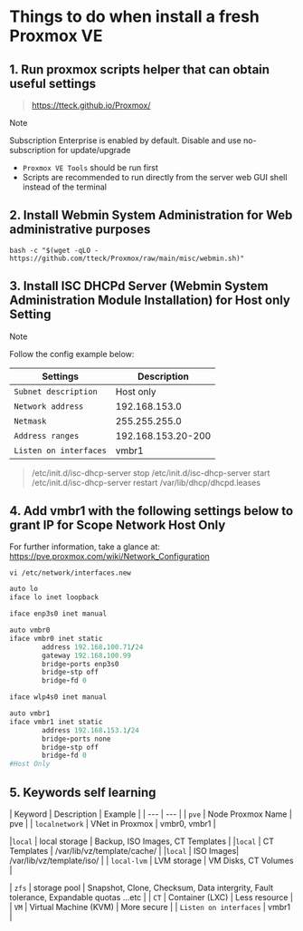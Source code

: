 
# Things to do when install a fresh Proxmox VE 

## 1. Run proxmox scripts helper that can obtain useful settings
> https://tteck.github.io/Proxmox/

> [!NOTE]  
> Subscription Enterprise is enabled by default. Disable and use no-subscription for update/upgrade

 + `Proxmox VE Tools` should be run first
 + Scripts are recommended to run directly from the server web GUI shell instead of the terminal

## 2. Install Webmin System Administration for Web administrative purposes
`bash -c "$(wget -qLO - https://github.com/tteck/Proxmox/raw/main/misc/webmin.sh)"`

## 3. Install ISC DHCPd Server (Webmin System Administration Module Installation) for Host only Setting
> [!NOTE]  
> Follow the config example below:

<!--
/etc/init.d/isc-dhcp-server stop
/etc/init.d/isc-dhcp-server start
/etc/init.d/isc-dhcp-server restart
/var/lib/dhcp/dhcpd.leases 
-->

| Settings | Description |
| --- | --- |
| `Subnet description` | Host only |
| `Network address` | 192.168.153.0 | 
|`Netmask` | 255.255.255.0 |
| `Address ranges` | 192.168.153.20-200 |
| `Listen on interfaces` | vmbr1 |

> /etc/init.d/isc-dhcp-server stop
/etc/init.d/isc-dhcp-server start
/etc/init.d/isc-dhcp-server restart
/var/lib/dhcp/dhcpd.leases
## 4. Add vmbr1 with the following settings below to grant IP for Scope Network Host Only
For further information, take a glance at:
https://pve.proxmox.com/wiki/Network_Configuration

`vi /etc/network/interfaces.new`
```ruby
auto lo
iface lo inet loopback

iface enp3s0 inet manual

auto vmbr0
iface vmbr0 inet static
        address 192.168.100.71/24
        gateway 192.168.100.99
        bridge-ports enp3s0
        bridge-stp off
        bridge-fd 0

iface wlp4s0 inet manual

auto vmbr1
iface vmbr1 inet static
        address 192.168.153.1/24
        bridge-ports none
        bridge-stp off
        bridge-fd 0
#Host Only
```

## 5. Keywords self learning
| Keyword | Description | Example | 
| --- | --- |
| `pve` | Node Proxmox Name | pve |
| `localnetwork` | VNet in Proxmox | vmbr0, vmbr1 |
<!--
find / -name "debian-12-standard*"
/var/lib/vz/template/cache/debian-12-standard_12.0-1_amd64.tar.zst
-->
|`local` | local storage | Backup, ISO Images, CT Templates |
|`local` | CT Templates | /var/lib/vz/template/cache/ |
|`local` | ISO Images| /var/lib/vz/template/iso/ |
| `local-lvm` | LVM storage | VM Disks, CT Volumes |
<!--
find / -name "subvol*"
/zfs/subvol-100-disk-0
-->
| `zfs` | storage pool | Snapshot, Clone, Checksum, Data intergrity, Fault tolerance, Expandable quotas ...etc |
| `CT` | Container (LXC) | Less resource | 
| `VM` | Virtual Machine (KVM) | More secure |
| `Listen on interfaces` | vmbr1 |







